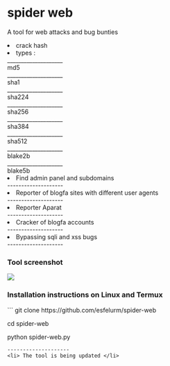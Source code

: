 # spider web

A tool for web attacks and bug bunties 

<li> crack hash <li/>
types :<br/>
____________________<br/>
md5<br/>
____________________<br/>
sha1<br/>
____________________<br/>
sha224<br/>
____________________<br/>
sha256<br/>
____________________<br/>
sha384<br/>
____________________<br/>
sha512<br/>
____________________<br/>
blake2b<br/>
____________________<br/>
blake5b<br/> 
<li> Find admin panel and subdomains </li>
--------------------
<li> Reporter of blogfa sites with different user agents </li>
--------------------
<li> Reporter Aparat </li>
--------------------
<li> Cracker of blogfa accounts </li>
--------------------
<li> Bypassing sqli and xss bugs </li>
--------------------
<h3> Tool screenshot </h3>
<a href="https://t.me/esfelurm" target="_blank"><img src="https://s2.uupload.ir/files/img_20230118_120030_648_sgys.jpg" border="0"/></a>
<h3>Installation instructions on Linux and Termux </h3>
``` 
git clone https://github.com/esfelurm/spider-web

cd spider-web

python spider-web.py
```
--------------------
<li> The tool is being updated </li>


